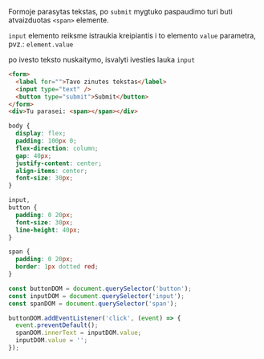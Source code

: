 Formoje parasytas tekstas, po `submit` mygtuko paspaudimo turi buti atvaizduotas `<span>` elemente.

`input` elemento reiksme istraukia kreipiantis i to elemento `value` parametra, pvz.: `element.value`

po ivesto teksto nuskaitymo, isvalyti ivesties lauka `input`

```html
<form>
  <label for="">Tavo zinutes tekstas</label>
  <input type="text" />
  <button type="submit">Submit</button>
</form>
<div>Tu parasei: <span></span></div>
```

```css
body {
  display: flex;
  padding: 100px 0;
  flex-direction: column;
  gap: 40px;
  justify-content: center;
  align-items: center;
  font-size: 30px;
}

input,
button {
  padding: 0 20px;
  font-size: 30px;
  line-height: 40px;
}

span {
  padding: 0 20px;
  border: 1px dotted red;
}
```

```js
const buttonDOM = document.querySelector('button');
const inputDOM = document.querySelector('input');
const spanDOM = document.querySelector('span');

buttonDOM.addEventListener('click', (event) => {
  event.preventDefault();
  spanDOM.innerText = inputDOM.value;
  inputDOM.value = '';
});
```